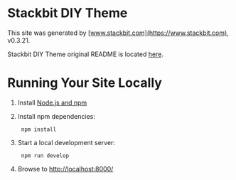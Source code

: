 # Stackbit DIY Theme

This site was generated by [www.stackbit.com](https://www.stackbit.com), v0.3.21.

Stackbit DIY Theme original README is located [here](./README.theme.md).

# Running Your Site Locally

1. Install [Node.js and npm](https://nodejs.org/en/)

1. Install npm dependencies:

        npm install



1. Start a local development server:

        npm run develop

1. Browse to [http://localhost:8000/](http://localhost:8000/)
